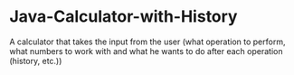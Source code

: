 # Java-Calculator-with-History
A calculator that takes the input from the user (what operation to perform, what numbers to work with and what he wants to do after each operation (history, etc.))
